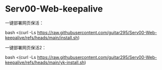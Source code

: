 # Serv00-Web-keepalive
一键部署网页保活：

bash <(curl -Ls https://raw.githubusercontent.com/guitar295/Serv00-Web-keepalive/refs/heads/main/install.sh)

一键部署网页保活2： 

bash <(curl -Ls https://raw.githubusercontent.com/guitar295/Serv00-Web-keepalive/refs/heads/main/yk-install.sh)
